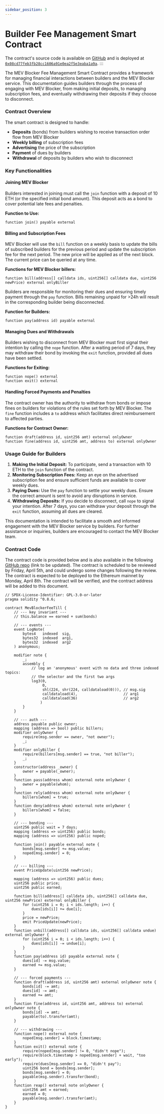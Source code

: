 ```yaml
---
sidebar_position: 3
---
```


# Builder Fee Management Smart Contract

The contract's source code is available on [GitHub](https://github.com/cowprotocol/mev-blocker-till/) and is deployed at [`0x08cd77feb3fb28cc1606a91e0ea2f5e3eaba1a9a`](https://etherscan.io/address/0x08cd77feb3fb28cc1606a91e0ea2f5e3eaba1a9a#code).
:::

The MEV Blocker Fee Management Smart Contract provides a framework for managing financial interactions between builders and the MEV Blocker service. This documentation guides builders through the process of engaging with MEV Blocker, from making initial deposits, to managing subscription fees, and eventually withdrawing their deposits if they choose to disconnect.

### Contract Overview

The smart contract is designed to handle:
- **Deposits** (bonds) from builders wishing to receive transaction order flow from MEV Blocker
- **Weekly billing** of subscription fees
- **Advertising** the price of the subscription
- **Payment** of dues by builders
- **Withdrawal** of deposits by builders who wish to disconnect

### Key Functionalities

#### Joining MEV Blocker
Builders interested in joining must call the `join` function with a deposit of 10 ETH (or the specified initial bond amount). This deposit acts as a bond to cover potential late fees and penalties.

**Function to Use:**
```solidity
function join() payable external
```

#### Billing and Subscription Fees
MEV Blocker will use the `bill` function on a weekly basis to update the bills of subscribed builders for the previous period and update the subscription fee for the next period. The new price will be applied as of the next block. The current price can be queried at any time.

**Functions for MEV Blocker billers:**
```solidity
function bill(address[] calldata ids, uint256[] calldata due, uint256 newPrice) external onlyBiller
```

Builders are responsible for monitoring their dues and ensuring timely payment through the `pay` function.
Bills remaining unpaid for >24h will result in the corresponding builder being disconnected. 

**Function for Builders:**
```solidity
function pay(address id) payable external
```

#### Managing Dues and Withdrawals
Builders wishing to disconnect from MEV Blocker must first signal their intention by calling the `nope` function. After a waiting period of 7 days, they may withdraw their bond by invoking the `exit` function, provided all dues have been settled.

**Functions for Exiting:**
```solidity
function nope() external
function exit() external
```

#### Handling Forced Payments and Penalties
The contract owner has the authority to withdraw from bonds or impose fines on builders for violations of the rules set forth by MEV Blocker.
The `fine` function includes a `to` address which facilitates direct reimbursement to affected parties.

**Functions for Contract Owner:**
```solidity
function draft(address id, uint256 amt) external onlyOwner
function fine(address id, uint256 amt, address to) external onlyOwner
```

### Usage Guide for Builders

1. **Making the Initial Deposit:** To participate, send a transaction with 10 ETH to the `join` function of the contract.
2. **Monitoring Subscription Fees:** Keep an eye on the advertised subscription fee and ensure sufficient funds are available to cover weekly dues.
3. **Paying Dues:** Use the `pay` function to settle your weekly dues. Ensure the correct amount is sent to avoid any disruptions in service.
4. **Withdrawing Deposits:** If you decide to disconnect, call `nope` to signal your intention. After 7 days, you can withdraw your deposit through the `exit` function, assuming all dues are cleared.

This documentation is intended to facilitate a smooth and informed engagement with the MEV Blocker service by builders. For further assistance or inquiries, builders are encouraged to contact the MEV Blocker team.

### Contract Code
The contract code is provided below and is also available in the following [GitHub repo](https://github.com/cowprotocol/mev-blocker-till/) (link to be updated).
The contract is scheduled to be reviewed by Friday, April 5th, and could undergo some changes following the review.
The contract is expected to be deployed to the Ethereum mainnet by Monday, April 8th. The contract will be verified, and the contract address will be added to this document.

```solidity
// SPDX-License-Identifier: GPL-3.0-or-later
pragma solidity ^0.8.6;

contract MevBlockerFeeTill {
    // --- key invariant ---
    // this.balance == earned + sum(bonds)

    // --- events ---
    event LogNote(
        bytes4   indexed  sig,
        bytes32  indexed  arg1,
        bytes32  indexed  arg2
    ) anonymous;

    modifier note {
        _;
        assembly {
            // log an 'anonymous' event with no data and three indexed topics:
            // the selector and the first two args
            log3(0,
                 0,
                 shl(224, shr(224, calldataload(0))), // msg.sig
                 calldataload(4),                     // arg1
                 calldataload(36)                     // arg2
                )
        }
    }

    // --- auth ---
    address payable public owner;
    mapping (address => bool) public billers;
    modifier onlyOwner {
        require(msg.sender == owner, "not owner");
        _;
    }
    modifier onlyBiller {
        require(billers[msg.sender] == true, "not biller");
        _;
    }
    constructor(address _owner) {
        owner = payable(_owner);
    }
    function pass(address whom) external note onlyOwner {
        owner = payable(whom);
    }
    function rely(address whom) external note onlyOwner {
        billers[whom] = true;
    }
    function deny(address whom) external note onlyOwner {
        billers[whom] = false;
    }

    // --- bonding ---
    uint256 public wait = 7 days;
    mapping (address => uint256) public bonds;
    mapping (address => uint256) public noped;

    function join() payable external note {
        bonds[msg.sender] += msg.value;
        noped[msg.sender] = 0;
    }

    // --- billing ---
    event PriceUpdate(uint256 newPrice);

    mapping (address => uint256) public dues;
    uint256 public price;
    uint256 public earned;

    function bill(address[] calldata ids, uint256[] calldata due, uint256 newPrice) external onlyBiller {
        for (uint256 i = 0; i < ids.length; i++) {
            dues[ids[i]] += due[i];
        }
        price = newPrice;
        emit PriceUpdate(newPrice);
    }
    function unbill(address[] calldata ids, uint256[] calldata undue) external onlyOwner {
        for (uint256 i = 0; i < ids.length; i++) {
            dues[ids[i]] -= undue[i];
        }
    }
    function pay(address id) payable external note {
        dues[id] -= msg.value;
        earned += msg.value;
    }

    // --- forced payments ---
    function draft(address id, uint256 amt) external onlyOwner note {
        bonds[id] -= amt;
        dues[id] -= amt;
        earned += amt;
    }
    function fine(address id, uint256 amt, address to) external onlyOwner note {
        bonds[id] -= amt;
        payable(to).transfer(amt);
    }

    // --- withdrawing ---
    function nope() external note {
        noped[msg.sender] = block.timestamp;
    }
    function exit() external note {
        require(noped[msg.sender] != 0, "didn't nope");
        require(block.timestamp > noped[msg.sender] + wait, "too early");
        require(dues[msg.sender] == 0, "didn't pay");
        uint256 bond = bonds[msg.sender];
        bonds[msg.sender] = 0;
        payable(msg.sender).transfer(bond);
    }
    function reap() external note onlyOwner {
        uint256 amt = earned;
        earned = 0;
        payable(msg.sender).transfer(amt);
    }
}
```